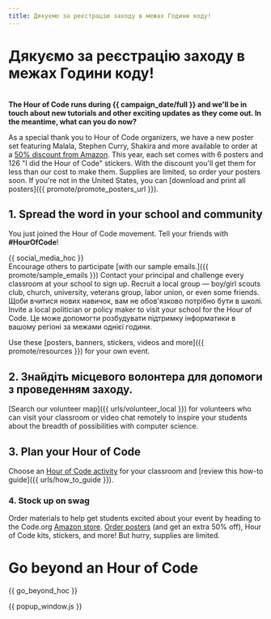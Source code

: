 ```yaml
---
title: Дякуємо за реєстрацію заходу в межах Години коду!
---
```


# Дякуємо за реєстрацію заходу в межах Години коду!

<br /> **The Hour of Code runs during {{ campaign_date/full }} and we'll be in touch about new tutorials and other exciting updates as they come out. In the meantime, what can you do now?**

As a special thank you to Hour of Code organizers, we have a new poster set featuring Malala, Stephen Curry, Shakira and more available to order at a [50% discount from Amazon](https://www.amazon.com/promocode/A3QAYNZUZTSSNQ). This year, each set comes with 6 posters and 126 "I did the Hour of Code" stickers. With the discount you'll get them for less than our cost to make them. Supplies are limited, so order your posters soon. If you're not in the United States, you can [download and print all posters]({{ promote/promote_posters_url }}).

## 1. Spread the word in your school and community

You just joined the Hour of Code movement. Tell your friends with **#HourOfCode**!

{{ social_media_hoc }} <br /> Encourage others to participate [with our sample emails.]({{ promote/sample_emails }}) Contact your principal and challenge every classroom at your school to sign up. Recruit a local group — boy/girl scouts club, church, university, veterans group, labor union, or even some friends. Щоби вчитися нових навичок, вам не обов'язково потрібно бути в школі. Invite a local politician or policy maker to visit your school for the Hour of Code. Це може допомогти розбудувати підтримку інформатики в вашому регіоні за межами однієї години.

Use these [posters, banners, stickers, videos and more]({{ promote/resources }}) for your own event.

## 2. Знайдіть місцевого волонтера для допомоги з проведенням заходу.

[Search our volunteer map]({{ urls/volunteer_local }}) for volunteers who can visit your classroom or video chat remotely to inspire your students about the breadth of possibilities with computer science.

## 3. Plan your Hour of Code

Choose an [Hour of Code activity](https://hourofcode.com/learn) for your classroom and [review this how-to guide]({{ urls/how_to_guide }}).

### 4. Stock up on swag

Order materials to help get students excited about your event by heading to the Code.org [Amazon store](https://www.amazon.com/stores/page/8557B2A6-EBF2-4C9F-95C5-C3256FBA0220). [Order posters](https://www.amazon.com/promocode/A3QAYNZUZTSSNQ) (and get an extra 50% off), Hour of Code kits, stickers, and more! But hurry, supplies are limited.

# Go beyond an Hour of Code

{{ go_beyond_hoc }}

{{ popup_window.js }}